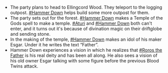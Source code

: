 *   The party plans to head to Ellingcord Wood. They teleport to the logging outpost. [#Hammer Down](https://dnd.bkconnor.com/tools/world/world.php?id=4172) helps build some more outpost for them.
*   The party sets out for the forest. [#Hammer Down](https://dnd.bkconnor.com/tools/world/world.php?id=4172) makes a Temple of the Gods spell to make a temple. [#Aturi](https://dnd.bkconnor.com/tools/world/world.php?id=4175) and [#Hammer Down](https://dnd.bkconnor.com/tools/world/world.php?id=4172) both can't enter, and it turns out it's because of divination magic on their driftglobe and sending stone.
*   In the making of the temple, [#Hammer Down](https://dnd.bkconnor.com/tools/world/world.php?id=4172) makes an idol of his maker Esgar. Under it he writes the text “Father”.
*   Hammer Down experiences a vision in which he realizes that [#Roros the Father](https://dnd.bkconnor.com/tools/world/world.php?id=40) is his real deity and has been all along. He also sees a vision of his old owner Esgar talking with some figure before the previous Blood Twins attack.